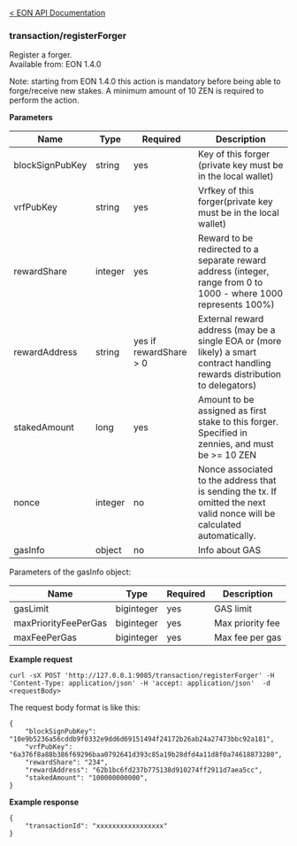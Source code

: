 [&lt; EON API Documentation](/doc/api/index.md) 
### transaction/registerForger

Register a forger.<br>
Available from: EON 1.4.0<br>

Note: starting from EON 1.4.0 this action is mandatory before being able to forge/receive new stakes. A minimum amount of 10 ZEN is required to perform  the action.<br>

**Parameters**

| Name     | Type    | Required  | Description    |
| -------- | ------- | -------   | -------        | 
| blockSignPubKey | string | yes | Key of this forger (private key must be in the local wallet) |
| vrfPubKey | string |yes | Vrfkey of this forger(private key must be in the local wallet) |
| rewardShare     | integer | yes | Reward to be redirected to a separate reward address (integer, range from 0 to 1000 - where 1000 represents 100%) |
| rewardAddress   | string | yes if rewardShare > 0 | External reward address (may be a single EOA or (more likely) a smart contract handling rewards distribution to delegators) |
| stakedAmount | long |yes | Amount to be assigned as first stake to this forger. Specified in zennies, and must be >= 10 ZEN |
| nonce    | integer | no        | Nonce associated to the address that is sending the tx. If omitted the next valid nonce will be calculated automatically.  |
| gasInfo  | object  | no        | Info about GAS |

Parameters of the gasInfo object:

| Name     | Type    | Required    | Description    |
| -------- | ------- | -------     | -------        | 
| gasLimit  | biginteger  | yes         | GAS limit |
| maxPriorityFeePerGas  | biginteger  | yes         | Max priority fee|
| maxFeePerGas  | biginteger  | yes         | Max fee per gas |

**Example request**

    curl -sX POST 'http://127.0.0.1:9085/transaction/registerForger' -H 'Content-Type: application/json' -H 'accept: application/json'  -d <requestBody>

The request body format is like this:

    {
        "blockSignPubKey": "10e9b5236a56cddb9f0332e9dd6d69151494f24172b26ab24a27473bbc92a181",
        "vrfPubKey": "6a376f8a88b386f69296baa0792641d393c85a19b28dfd4a11d8f0a74618873280",
        "rewardShare": "234",
        "rewardAddress": "62b1bc6fd237b775138d910274ff2911d7aea5cc",      
        "stakedAmount": "100000000000",   
    }


**Example response**

    {
        "transactionId": "xxxxxxxxxxxxxxxxx"
    }